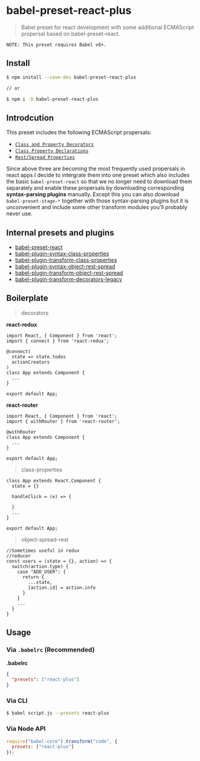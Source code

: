 # babel-preset-react-plus

> Babel preset for react development with some additional ECMAScript propersal based on babel-preset-react.

```NOTE
NOTE: This preset requires Babel v6+.
```
## Install

```sh
$ npm install --save-dev babel-preset-react-plus

// or

$ npm i -D babel-preset-react-plus
```

## Introdcution

This preset includes the following ECMAScript propersals:

* [`Class and Property Decorators`](https://github.com/wycats/javascript-decorators/blob/master/README.md)
* [`Class Property Declarations`](https://github.com/jeffmo/es-class-fields-and-static-properties)
* [`Rest/Spread Properties`](https://github.com/sebmarkbage/ecmascript-rest-spread) 

Since above three are becoming the most frequently used propersals in react apps I decide to intergrate them
into one preset which also includes the basic `babel-preset-react` so that we no longer
need to download them separately and enable these propersals by downloading corresponding **syntax-parsing plugins** manually.
Except this you can also download `babel-preset-stage-*` together with those syntax-parsing plugins but it is unconvenient and
include some other transform modules you'll probably never use.

## Internal presets and plugins

* [babel-preset-react](https://github.com/babel/babel/tree/master/packages/babel-preset-react)
* [babel-plugin-syntax-class-properties](https://github.com/babel/babel/tree/master/packages/babel-plugin-syntax-class-properties)
* [babel-plugin-transform-class-properties](https://github.com/babel/babel/tree/master/packages/babel-plugin-transform-class-properties)
* [babel-plugin-syntax-object-rest-spread](https://github.com/babel/babel/tree/master/packages/babel-plugin-syntax-object-rest-spread)
* [babel-plugin-transform-object-rest-spread](https://github.com/babel/babel/tree/master/packages/babel-plugin-transform-object-rest-spread)
* [babel-plugin-transform-decorators-legacy](https://github.com/loganfsmyth/babel-plugin-transform-decorators-legacy)

## Boilerplate

> decorators

**react-redux**
```react-redux
import React, { Component } from 'react';
import { connect } from 'react-redux';

@connect(
  state => state.todos
  actionCreators
)
class App extends Component {
  ...
}

export default App;
```

**react-router**
```react-router
import React, { Component } from 'react';
import { withRouter } from 'react-router';

@withRouter
class App extends Component {
  ...
}

export default App;
```

> class-properties

```class-properties
class App extends React.Component {
  state = {}

  handleClick = (e) => {
    
  }
  ...
}

export default App;
```

> object-spread-rest

```object-spread-rest
//Sometimes useful in redux
//reducer
const users = (state = {}, action) => {
  switch(action.type) {
    case "ADD_USER": {
      return {
        ...state,
        [action.id] = action.info
      }
    }
    ...
  }
}
```

## Usage

### Via `.babelrc` (Recommended)

**.babelrc**

```json
{
  "presets": ["react-plus"]
}
```

### Via CLI

```sh
$ babel script.js --presets react-plus
```

### Via Node API

```javascript
require("babel-core").transform("code", {
  presets: ["react-plus"]
});
```
